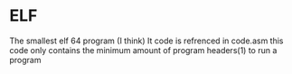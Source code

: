 # ELF
The smallest elf 64 program (I think)
It code is refrenced in code.asm
this code only contains the minimum amount of program headers(1) to run a program